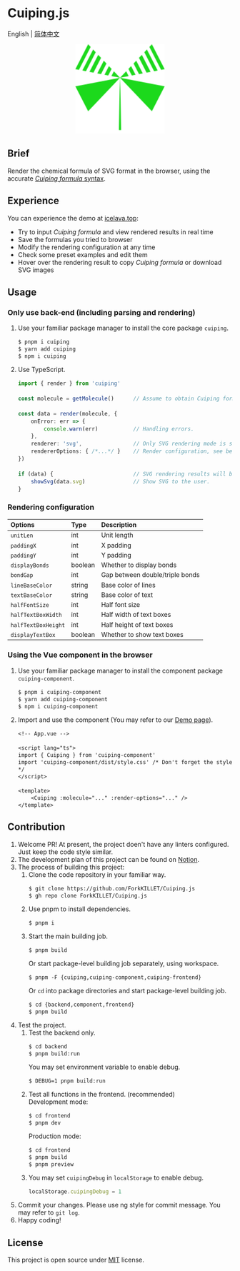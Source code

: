 # Cuiping.js

English | [简体中文](./README.zh-Hans.md)

<p align="center"><img width="200" alt="logo" src="./docs/logo.svg" /></p>

## Brief

Render the chemical formula of SVG format in the browser, using the accurate [_Cuiping formula_ syntax](./docs/syntax.md).

## Experience

You can experience the demo at [icelava.top](https://icelava.top/cuiping.js/):
- Try to input _Cuiping formula_ and view rendered results in real time
- Save the formulas you tried to browser
- Modify the rendering configuration at any time
- Check some preset examples and edit them
- Hover over the rendering result to copy _Cuiping formula_ or download SVG images

## Usage

### Only use back-end (including parsing and rendering)

1. Use your familiar package manager to install the core package `cuiping`.

    ```shell
    $ pnpm i cuiping
    $ yarn add cuiping
    $ npm i cuiping
    ```

2. Use TypeScript.

    ```typescript
    import { render } from 'cuiping'

    const molecule = getMolecule()      // Assume to obtain Cuiping formula from user input.

    const data = render(molecule, {
        onError: err => {
            console.warn(err)           // Handling errors.
        },
        renderer: 'svg',                // Only SVG rendering mode is supported currently.
        rendererOptions: { /*...*/ }    // Render configuration, see below.
    })

    if (data) {                         // SVG rendering results will be obtained if there is no error.
        showSvg(data.svg)               // Show SVG to the user.
    }
    ```

### Rendering configuration

| Options             | Type    | Description
|:--------------------|:--------|:-----------
| `unitLen`           | int     | Unit length
| `paddingX`          | int     | X padding
| `paddingY`          | int     | Y padding
| `displayBonds`      | boolean | Whether to display bonds
| `bondGap`           | int     | Gap between double/triple bonds
| `lineBaseColor`     | string  | Base color of lines
| `textBaseColor`     | string  | Base color of text
| `halfFontSize`      | int     | Half font size
| `halfTextBoxWidth`  | int     | Half width of text boxes
| `halfTextBoxHeight` | int     | Half height of text boxes
| `displayTextBox`    | boolean | Whether to show text boxes

### Using the Vue component in the browser

1. Use your familiar package manager to install the component package `cuiping-component`.
    ```shell
    $ pnpm i cuiping-component
    $ yarn add cuiping-component
    $ npm i cuiping-component
    ```

2. Import and use the component (You may refer to our [Demo page](./frontend/src/App.vue)).
    ```vue
    <!-- App.vue -->

    <script lang="ts">
    import { Cuiping } from 'cuiping-component'
    import 'cuiping-component/dist/style.css' /* Don't forget the style */
    </script>

    <template>
        <Cuiping :molecule="..." :render-options="..." />
    </template>
    ```

## Contribution

1. Welcome PR! At present, the project doen't have any linters configured. Just keep the code style similar.
2. The development plan of this project can be found on [Notion](https://humdrum-zinc-834.notion.site/2b432da8fd0c4fe0adcbb6b459307a89?v=2a44c1c6a88141d7b89429eea437289d).
3. The process of building this project:
    1. Clone the code repository in your familiar way.
       ```shell
       $ git clone https://github.com/ForkKILLET/Cuiping.js
       $ gh repo clone ForkKILLET/Cuiping.js
       ```
    2. Use pnpm to install dependencies.
       ```shell
       $ pnpm i
       ```
    3. Start the main building job.
       ```shell
       $ pnpm build
       ```
       Or start package-level building job separately, using workspace.
       ```shell
       $ pnpm -F {cuiping,cuiping-component,cuiping-frontend}
       ```
       Or `cd` into package directories and start package-level building job.
       ```shell
       $ cd {backend,component,frontend}
       $ pnpm build
       ```
4. Test the project.
    1. Test the backend only.
       ```shell
       $ cd backend
       $ pnpm build:run
       ```
       You may set environment variable to enable debug.
       ```shell
       $ DEBUG=1 pnpm build:run
       ```
    2. Test all functions in the frontend. (recommended)  
       Development mode:
       ```shell
       $ cd frontend
       $ pnpm dev
       ```
       Production mode:
       ```shell
       $ cd frontend
       $ pnpm build
       $ pnpm preview
       ```
    3. You may set `cuipingDebug` in `localStorage` to enable debug.
       ```javascript
       localStorage.cuipingDebug = 1
       ```
4. Commit your changes. Please use ng style for commit message. You may refer to `git log`.
5. Happy coding!

## License

This project is open source under [MIT](./LICENSE.md) license.
